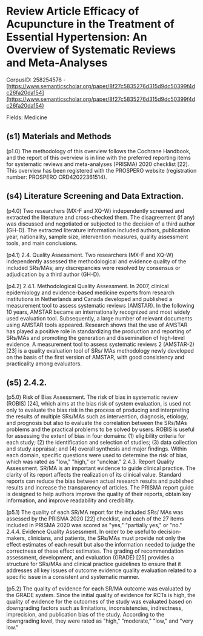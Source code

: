 # Review Article Efficacy of Acupuncture in the Treatment of Essential Hypertension: An Overview of Systematic Reviews and Meta-Analyses

CorpusID: 258254576 - [https://www.semanticscholar.org/paper/8f27c5835276d315d9dc50399f4dc26fa20da154](https://www.semanticscholar.org/paper/8f27c5835276d315d9dc50399f4dc26fa20da154)

Fields: Medicine

## (s1) Materials and Methods
(p1.0) The methodology of this overview follows the Cochrane Handbook, and the report of this overview is in line with the preferred reporting items for systematic reviews and meta-analyses (PRISMA) 2020 checklist [22]. This overview has been registered with the PROSPERO website (registration number: PROSPERO CRD42022361514).
## (s4) Literature Screening and Data Extraction.
(p4.0) Two researchers (MX-F and XQ-W) independently screened and extracted the literature and cross-checked them. The disagreement (if any) was discussed and negotiated or subjected to the decision of a third author (GH-D). The extracted literature information included authors, publication year, nationality, sample size, intervention measures, quality assessment tools, and main conclusions.

(p4.1) 2.4. Quality Assessment. Two researchers (MX-F and XQ-W) independently assessed the methodological and evidence quality of the included SRs/MAs; any discrepancies were resolved by consensus or adjudication by a third author (GH-D).

(p4.2) 2.4.1. Methodological Quality Assessment. In 2007, clinical epidemiology and evidence-based medicine experts from research institutions in Netherlands and Canada developed and published a measurement tool to assess systematic reviews (AMSTAR). In the following 10 years, AMSTAR became an internationally recognized and most widely used evaluation tool. Subsequently, a large number of relevant documents using AMSTAR tools appeared. Research shows that the use of AMSTAR has played a positive role in standardizing the production and reporting of SRs/MAs and promoting the generation and dissemination of high-level evidence. A measurement tool to assess systematic reviews 2 (AMSTAR-2) [23] is a quality evaluation tool of SRs/ MAs methodology newly developed on the basis of the first version of AMSTAR, with good consistency and practicality among evaluators.
## (s5) 2.4.2.
(p5.0) Risk of Bias Assessment. The risk of bias in systematic review (ROBIS) [24], which aims at the bias risk of system evaluation, is used not only to evaluate the bias risk in the process of producing and interpreting the results of multiple SRs/MAs such as intervention, diagnosis, etiology, and prognosis but also to evaluate the correlation between the SRs/MAs problems and the practical problems to be solved by users. ROBIS is useful for assessing the extent of bias in four domains: (1) eligibility criteria for each study; (2) the identification and selection of studies; (3) data collection and study appraisal; and (4) overall synthesis and major findings. Within each domain, specific questions were used to determine the risk of bias, which was rated as "low," "high," or "unclear." 2.4.3. Report Quality Assessment. SR/MA is an important evidence to guide clinical practice. The clarity of its report affects the realization of its clinical value. Standard reports can reduce the bias between actual research results and published results and increase the transparency of articles. The PRISMA report guide is designed to help authors improve the quality of their reports, obtain key information, and improve readability and credibility.

(p5.1) The quality of each SR/MA report for the included SRs/ MAs was assessed by the PRISMA 2020 [22] checklist, and each of the 27 items included in PRISMA 2020 was scored as "yes," "partially yes," or "no." 2.4.4. Evidence Quality Assessment. In order to be useful to decision-makers, clinicians, and patients, the SRs/MAs must provide not only the effect estimates of each result but also the information needed to judge the correctness of these effect estimates. The grading of recommendation assessment, development, and evaluation (GRADE) [25] provides a structure for SRs/MAs and clinical practice guidelines to ensure that it addresses all key issues of outcome evidence quality evaluation related to a specific issue in a consistent and systematic manner.

(p5.2) The quality of evidence for each SR/MA outcome was evaluated by the GRADE system. Since the initial quality of evidence for RCTs is high, the quality of evidence for the outcomes of the study was evaluated based on downgrading factors such as limitations, inconsistencies, indirectness, imprecision, and publication bias of the study. According to the downgrading level, they were rated as "high," "moderate," "low," and "very low."
